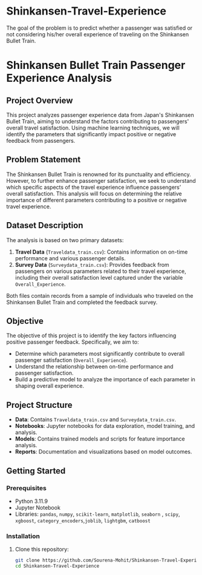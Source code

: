 # Shinkansen-Travel-Experience
The goal of the problem is to predict whether a passenger was satisfied or not considering his/her overall experience of traveling on the Shinkansen Bullet Train.
# Shinkansen Bullet Train Passenger Experience Analysis

## Project Overview

This project analyzes passenger experience data from Japan's Shinkansen Bullet Train, aiming to understand the factors contributing to passengers' overall travel satisfaction. Using machine learning techniques, we will identify the parameters that significantly impact positive or negative feedback from passengers.

## Problem Statement

The Shinkansen Bullet Train is renowned for its punctuality and efficiency. However, to further enhance passenger satisfaction, we seek to understand which specific aspects of the travel experience influence passengers’ overall satisfaction. This analysis will focus on determining the relative importance of different parameters contributing to a positive or negative travel experience.

## Dataset Description

The analysis is based on two primary datasets:

1. **Travel Data** (`Traveldata_train.csv`): Contains information on on-time performance and various passenger details.
2. **Survey Data** (`Surveydata_train.csv`): Provides feedback from passengers on various parameters related to their travel experience, including their overall satisfaction level captured under the variable `Overall_Experience`.

Both files contain records from a sample of individuals who traveled on the Shinkansen Bullet Train and completed the feedback survey.

## Objective

The objective of this project is to identify the key factors influencing positive passenger feedback. Specifically, we aim to:

- Determine which parameters most significantly contribute to overall passenger satisfaction (`Overall_Experience`).
- Understand the relationship between on-time performance and passenger satisfaction.
- Build a predictive model to analyze the importance of each parameter in shaping overall experience.

## Project Structure

- **Data**: Contains `Traveldata_train.csv` and `Surveydata_train.csv`.
- **Notebooks**: Jupyter notebooks for data exploration, model training, and analysis.
- **Models**: Contains trained models and scripts for feature importance analysis.
- **Reports**: Documentation and visualizations based on model outcomes.

## Getting Started

### Prerequisites

- Python 3.11.9
- Jupyter Notebook
- Libraries: `pandas`, `numpy`, `scikit-learn`, `matplotlib`, `seaborn` , `scipy`, `xgboost`, `category_encoders`,`joblib`, `lightgbm`, `catboost` 


### Installation

1. Clone this repository:
   ```bash
   git clone https://github.com/Sourena-Mohit/Shinkansen-Travel-Experience-For-Hackathons.git
   cd Shinkansen-Travel-Experience
